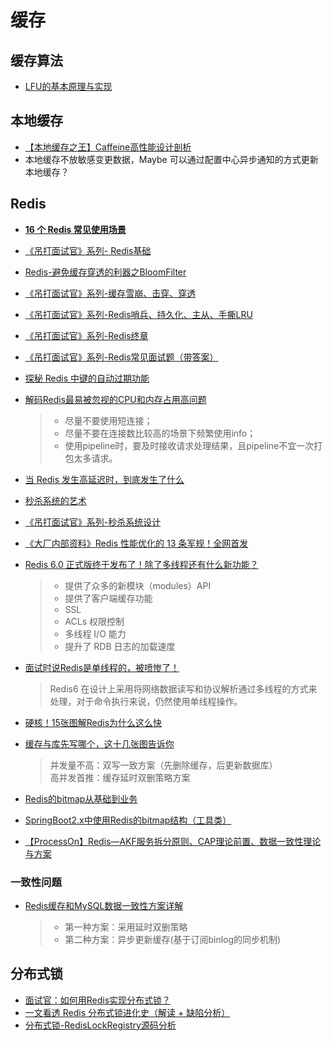 # 缓存

## 缓存算法
* [LFU的基本原理与实现](https://www.cnblogs.com/wyq178/p/11790015.html)

## 本地缓存
* [【本地缓存之王】Caffeine高性能设计剖析](https://albenw.github.io/posts/a4ae1aa2/)
* 本地缓存不放敏感变更数据，Maybe 可以通过配置中心异步通知的方式更新本地缓存？

## Redis
* [**16 个 Redis 常见使用场景**](https://mp.weixin.qq.com/s/RVPvRnyia3yxjw_BZkXsZw)
* [《吊打面试官》系列- Redis基础](https://juejin.im/post/5db66ed9e51d452a2f15d833)
* [Redis-避免缓存穿透的利器之BloomFilter](https://juejin.im/post/5db69365518825645656c0de)
* [《吊打面试官》系列-缓存雪崩、击穿、穿透](https://juejin.im/post/5dbef8306fb9a0203f6fa3e2)
* [《吊打面试官》系列-Redis哨兵、持久化、主从、手撕LRU](https://juejin.im/post/5dc3a9fbf265da4d3c072eab)
* [《吊打面试官》系列-Redis终章](https://juejin.im/post/5dc850b4e51d452c2308ee27)
* [《吊打面试官》系列-Redis常见面试题（带答案）](https://juejin.im/post/5dcaebea518825571f5c4ab0)
* [探秘 Redis 中键的自动过期功能](https://mp.weixin.qq.com/s?__biz=MzA3NDcyMTQyNQ==&mid=2649263256&idx=1&sn=f5dbd5610d197c568a254bcbc973880e)
* [解码Redis最易被忽视的CPU和内存占用高问题](https://mp.weixin.qq.com/s?__biz=MzI4NTA1MDEwNg==&mid=2650781521&idx=1&sn=c0b0512b636a5e109299171bfa178f5e)
  > - 尽量不要使用短连接；
  > - 尽量不要在连接数比较高的场景下频繁使用info；
  > - 使用pipeline时，要及时接收请求处理结果，且pipeline不宜一次打包太多请求。

* [当 Redis 发生高延迟时，到底发生了什么](https://mp.weixin.qq.com/s?__biz=Mzg2NjE5NDQyOA==&mid=2247483922&idx=1&sn=1dd95a66d654cfd4aee7c31280aef1eb)
* [秒杀系统的艺术](https://juejin.im/post/5d84e21f6fb9a06ac8248149)
* [《吊打面试官》系列-秒杀系统设计](https://juejin.im/post/5dd09f5af265da0be72aacbd)
* [《大厂内部资料》Redis 性能优化的 13 条军规！全网首发](https://mp.weixin.qq.com/s?__biz=MzU1NTkwODE4Mw==&mid=2247484916&idx=1&sn=d49ea56a1725aa140fc222266c1fc32f)
* [Redis 6.0 正式版终于发布了！除了多线程还有什么新功能？](https://mp.weixin.qq.com/s/hMTGgyE6g36DnUoAGDihbw)
  > - 提供了众多的新模块（modules）API
  > - 提供了客户端缓存功能
  > - SSL
  > - ACLs 权限控制
  > - 多线程 I/O 能力
  > - 提升了 RDB 日志的加载速度
* [面试时说Redis是单线程的，被喷惨了！](https://mp.weixin.qq.com/s/o3uw90NFsOAfDAb1zbW5Eg)
  > Redis6 在设计上采用将网络数据读写和协议解析通过多线程的方式来处理，对于命令执行来说，仍然使用单线程操作。
* [硬核！15张图解Redis为什么这么快](https://mp.weixin.qq.com/s/b_yzbLeQh57oYjqlIgPiYQ)
* [缓存与库先写哪个，这十几张图告诉你](https://mp.weixin.qq.com/s/4JcMG9UpAgFqsI1SXaJA2A)
  > 并发量不高：双写一致方案（先删除缓存，后更新数据库）  
  > 高并发首推：缓存延时双删策略方案
* [Redis的bitmap从基础到业务](https://blog.csdn.net/ctwctw/article/details/105013817)
* [SpringBoot2.x中使用Redis的bitmap结构（工具类）](https://www.jianshu.com/p/305e65de1b13)
* [【ProcessOn】Redis—AKF服务拆分原则、CAP理论前置、数据一致性理论与方案](https://www.processon.com/view/5ede3fcc5653bb6963dcb62f)

### 一致性问题
* [Redis缓存和MySQL数据一致性方案详解](https://mikechen.cc/3410.html)
  > - 第一种方案：采用延时双删策略
  > - 第二种方案：异步更新缓存(基于订阅binlog的同步机制)

## 分布式锁
* [面试官：如何用Redis实现分布式锁？](https://juejin.im/post/5e9473f5e51d454702460323)
* [一文看透 Redis 分布式锁进化史（解读 + 缺陷分析）](https://mp.weixin.qq.com/s?__biz=MzUzMTA2NTU2Ng==&mid=2247486492&idx=1&sn=d1bebca555cea270be26bc7db71f2d97)
* [分布式锁-RedisLockRegistry源码分析](https://www.cnblogs.com/f-zhao/p/6836869.html)
